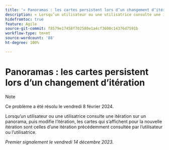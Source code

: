 ```yaml
---
title: '« Panoramas : les cartes persistent lors d’un changement d’itération »'
description: « Lorsqu’un utilisateur ou une utilisatrice consulte une itération sur un panorama, puis modifie l’itération, les cartes qui s’affichent pour la nouvelle itération sont celles d’une itération précédemment consultée par l’utilisateur ou l’utilisatrice."
hidefromtoc: true
feature: Agile
source-git-commit: f8579e17458f702580e1a4cf3600c14376d7591b
workflow-type: tm+mt
source-wordcount: '88'
ht-degree: 100%

---
```



# Panoramas : les cartes persistent lors d’un changement d’itération

>[!NOTE]
>
>Ce problème a été résolu le vendredi 8 février 2024.

Lorsqu’un utilisateur ou une utilisatrice consulte une itération sur un panorama, puis modifie l’itération, les cartes qui s’affichent pour la nouvelle itération sont celles d’une itération précédemment consultée par l’utilisateur ou l’utilisatrice.

_Premier signalement le vendredi 14 décembre 2023._
